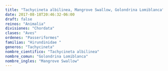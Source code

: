 ```yaml
---
title: "Tachycineta albilinea, Mangrove Swallow, Golondrina Lomiblanca"
date: 2017-08-18T20:46:32-06:00
draft: false
reinos: "Animalia"
divisiones: "Chordata"
clases: "Aves"
ordenes: "Passeriformes"
familias: "Hirundinidae "
generos: "Tachycineta"
nombre_cientifico: "Tachycineta albilinea"
nombre_comun: "Golondrina Lomiblanca"
nombre_ingles: "Mangrove Swallow"
---
```

